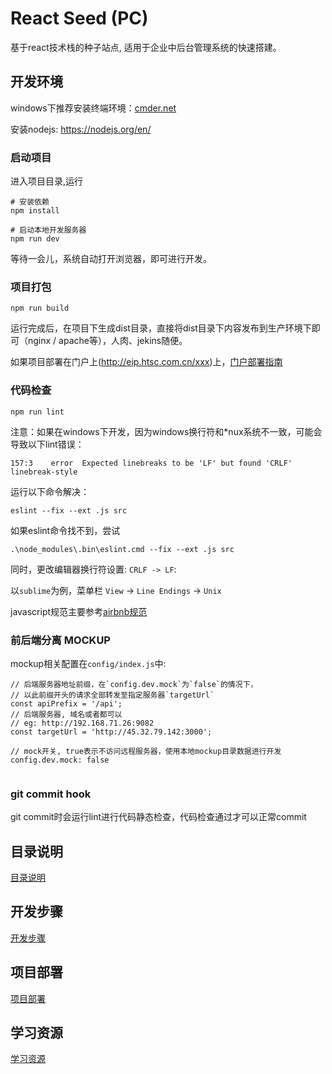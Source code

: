 # React Seed (PC)

基于react技术栈的种子站点, 适用于企业中后台管理系统的快速搭建。

## 开发环境

windows下推荐安装终端环境：[cmder.net](http://cmder.net/)

安装nodejs: https://nodejs.org/en/

### 启动项目

进入项目目录,运行

```
# 安装依赖
npm install

# 启动本地开发服务器
npm run dev
```

等待一会儿，系统自动打开浏览器，即可进行开发。

### 项目打包

```
npm run build
```

运行完成后，在项目下生成dist目录，直接将dist目录下内容发布到生产环境下即可（nginx / apache等），人肉、jekins随便。

如果项目部署在门户上(http://eip.htsc.com.cn/xxx)上，[门户部署指南](docs/withContextPath.md)

### 代码检查

```
npm run lint
```

注意：如果在windows下开发，因为windows换行符和*nux系统不一致，可能会导致以下lint错误：

```
157:3    error  Expected linebreaks to be 'LF' but found 'CRLF'  linebreak-style
```

运行以下命令解决：

```
eslint --fix --ext .js src
```

如果eslint命令找不到，尝试

```
.\node_modules\.bin\eslint.cmd --fix --ext .js src
```

同时，更改编辑器换行符设置: `CRLF -> LF`:

以`sublime`为例，菜单栏 `View` -> `Line Endings` -> `Unix`
 
javascript规范主要参考[airbnb规范](https://github.com/airbnb/javascript)

### 前后端分离 MOCKUP

mockup相关配置在`config/index.js`中:

```
// 后端服务器地址前缀，在`config.dev.mock`为`false`的情况下，
// 以此前缀开头的请求全部转发至指定服务器`targetUrl`
const apiPrefix = '/api';
// 后端服务器, 域名或者都可以
// eg: http://192.168.71.26:9082
const targetUrl = 'http://45.32.79.142:3000';

// mock开关, true表示不访问远程服务器，使用本地mockup目录数据进行开发
config.dev.mock: false
  
```

### git commit hook

git commit时会运行lint进行代码静态检查，代码检查通过才可以正常commit

## 目录说明

[目录说明](docs/catelog.md)

## 开发步骤

[开发步骤](docs/dev.md)

## 项目部署

[项目部署](docs/online.md)

## 学习资源

[学习资源](docs/study.md)